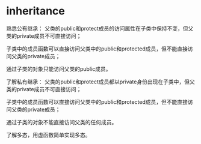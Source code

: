 # inheritance
熟悉公有继承：
父类的public和protect成员的访问属性在子类中保持不变，但父类的private成员不可直接访问；

子类中的成员函数可以直接访问父类中的public和protected成员，但不能直接访问父类的private成员；

通过子类的对象只能访问父类的public成员。

了解私有继承：
父类的public和protect成员都以private身份出现在子类中，但父类的private成员不可直接访问；

子类中的成员函数可以直接访问父类中的public和protected成员，但不能直接访问父类的private成员；

通过子类的对象不能直接访问父类的任何成员。

了解多态，用虚函数简单实现多态。
